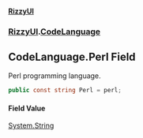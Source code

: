 #### [RizzyUI](index 'index')
### [RizzyUI](RizzyUI 'RizzyUI').[CodeLanguage](RizzyUI.CodeLanguage 'RizzyUI.CodeLanguage')

## CodeLanguage.Perl Field

Perl programming language.

```csharp
public const string Perl = perl;
```

#### Field Value
[System.String](https://docs.microsoft.com/en-us/dotnet/api/System.String 'System.String')